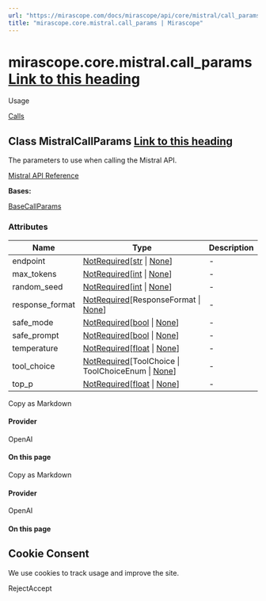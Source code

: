 ```yaml
---
url: "https://mirascope.com/docs/mirascope/api/core/mistral/call_params"
title: "mirascope.core.mistral.call_params | Mirascope"
---
```


# mirascope.core.mistral.call\_params [Link to this heading](https://mirascope.com/docs/mirascope/api/core/mistral/call_params\#mirascope-core-mistral-call-params)

Usage

[Calls](https://mirascope.com/docs/mirascope/learn/calls#provider-specific-parameters)

## Class MistralCallParams [Link to this heading](https://mirascope.com/docs/mirascope/api/core/mistral/call_params\#mistralcallparams)

The parameters to use when calling the Mistral API.

[Mistral API Reference](https://docs.mistral.ai/api/)

**Bases:**

[BaseCallParams](https://mirascope.com/docs/mirascope/api/core/base/call_params#basecallparams)

### Attributes

| Name | Type | Description |
| --- | --- | --- |
| endpoint | [NotRequired](https://docs.python.org/3/library/typing.html#typing.NotRequired)\[[str](https://docs.python.org/3/library/stdtypes.html#str) \| [None](https://docs.python.org/3/library/constants.html#None)\] | - |
| max\_tokens | [NotRequired](https://docs.python.org/3/library/typing.html#typing.NotRequired)\[[int](https://docs.python.org/3/library/functions.html#int) \| [None](https://docs.python.org/3/library/constants.html#None)\] | - |
| random\_seed | [NotRequired](https://docs.python.org/3/library/typing.html#typing.NotRequired)\[[int](https://docs.python.org/3/library/functions.html#int) \| [None](https://docs.python.org/3/library/constants.html#None)\] | - |
| response\_format | [NotRequired](https://docs.python.org/3/library/typing.html#typing.NotRequired)\[ResponseFormat \| [None](https://docs.python.org/3/library/constants.html#None)\] | - |
| safe\_mode | [NotRequired](https://docs.python.org/3/library/typing.html#typing.NotRequired)\[[bool](https://docs.python.org/3/library/functions.html#bool) \| [None](https://docs.python.org/3/library/constants.html#None)\] | - |
| safe\_prompt | [NotRequired](https://docs.python.org/3/library/typing.html#typing.NotRequired)\[[bool](https://docs.python.org/3/library/functions.html#bool) \| [None](https://docs.python.org/3/library/constants.html#None)\] | - |
| temperature | [NotRequired](https://docs.python.org/3/library/typing.html#typing.NotRequired)\[[float](https://docs.python.org/3/library/functions.html#float) \| [None](https://docs.python.org/3/library/constants.html#None)\] | - |
| tool\_choice | [NotRequired](https://docs.python.org/3/library/typing.html#typing.NotRequired)\[ToolChoice \| ToolChoiceEnum \| [None](https://docs.python.org/3/library/constants.html#None)\] | - |
| top\_p | [NotRequired](https://docs.python.org/3/library/typing.html#typing.NotRequired)\[[float](https://docs.python.org/3/library/functions.html#float) \| [None](https://docs.python.org/3/library/constants.html#None)\] | - |

Copy as Markdown

#### Provider

OpenAI

#### On this page

Copy as Markdown

#### Provider

OpenAI

#### On this page

## Cookie Consent

We use cookies to track usage and improve the site.

RejectAccept